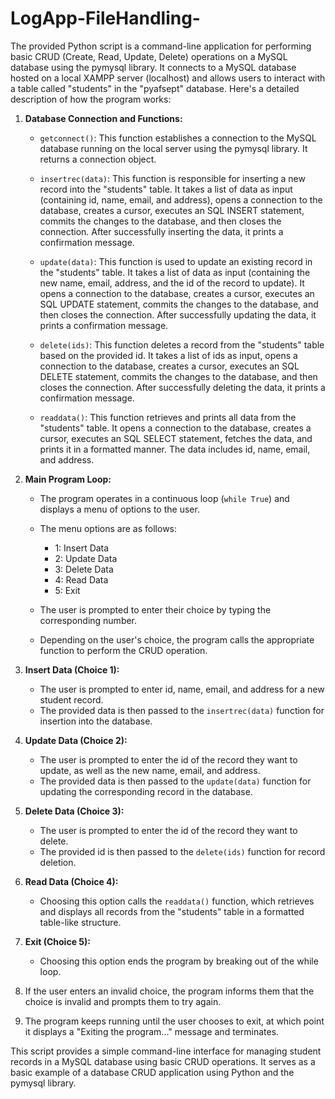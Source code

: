 # LogApp-FileHandling-

The provided Python script is a command-line application for performing basic CRUD (Create, Read, Update, Delete) operations on a MySQL database using the pymysql library. It connects to a MySQL database hosted on a local XAMPP server (localhost) and allows users to interact with a table called "students" in the "pyafsept" database. Here's a detailed description of how the program works:

1. **Database Connection and Functions:**
   - `getconnect()`: This function establishes a connection to the MySQL database running on the local server using the pymysql library. It returns a connection object.

   - `insertrec(data)`: This function is responsible for inserting a new record into the "students" table. It takes a list of data as input (containing id, name, email, and address), opens a connection to the database, creates a cursor, executes an SQL INSERT statement, commits the changes to the database, and then closes the connection. After successfully inserting the data, it prints a confirmation message.

   - `update(data)`: This function is used to update an existing record in the "students" table. It takes a list of data as input (containing the new name, email, address, and the id of the record to update). It opens a connection to the database, creates a cursor, executes an SQL UPDATE statement, commits the changes to the database, and then closes the connection. After successfully updating the data, it prints a confirmation message.

   - `delete(ids)`: This function deletes a record from the "students" table based on the provided id. It takes a list of ids as input, opens a connection to the database, creates a cursor, executes an SQL DELETE statement, commits the changes to the database, and then closes the connection. After successfully deleting the data, it prints a confirmation message.

   - `readdata()`: This function retrieves and prints all data from the "students" table. It opens a connection to the database, creates a cursor, executes an SQL SELECT statement, fetches the data, and prints it in a formatted manner. The data includes id, name, email, and address.

2. **Main Program Loop:**
   - The program operates in a continuous loop (`while True`) and displays a menu of options to the user.

   - The menu options are as follows:
     - 1: Insert Data
     - 2: Update Data
     - 3: Delete Data
     - 4: Read Data
     - 5: Exit

   - The user is prompted to enter their choice by typing the corresponding number.

   - Depending on the user's choice, the program calls the appropriate function to perform the CRUD operation.

3. **Insert Data (Choice 1):**
   - The user is prompted to enter id, name, email, and address for a new student record.
   - The provided data is then passed to the `insertrec(data)` function for insertion into the database.

4. **Update Data (Choice 2):**
   - The user is prompted to enter the id of the record they want to update, as well as the new name, email, and address.
   - The provided data is then passed to the `update(data)` function for updating the corresponding record in the database.

5. **Delete Data (Choice 3):**
   - The user is prompted to enter the id of the record they want to delete.
   - The provided id is then passed to the `delete(ids)` function for record deletion.

6. **Read Data (Choice 4):**
   - Choosing this option calls the `readdata()` function, which retrieves and displays all records from the "students" table in a formatted table-like structure.

7. **Exit (Choice 5):**
   - Choosing this option ends the program by breaking out of the while loop.

8. If the user enters an invalid choice, the program informs them that the choice is invalid and prompts them to try again.

9. The program keeps running until the user chooses to exit, at which point it displays a "Exiting the program..." message and terminates.

This script provides a simple command-line interface for managing student records in a MySQL database using basic CRUD operations. It serves as a basic example of a database CRUD application using Python and the pymysql library.
